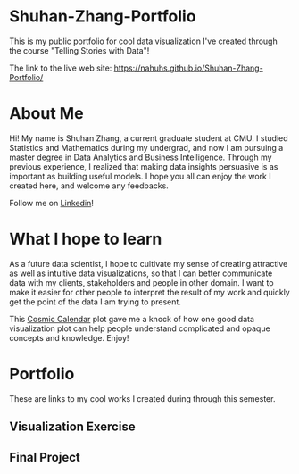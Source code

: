 # Shuhan-Zhang-Portfolio
This is my public portfolio for cool data visualization I've created through the course "Telling Stories with Data"!

The link to the live web site: https://nahuhs.github.io/Shuhan-Zhang-Portfolio/

# About Me
Hi! My name is Shuhan Zhang, a current graduate student at CMU. I studied Statistics and Mathematics during my undergrad, and now I am pursuing a master degree in Data Analytics and Business Intelligence. Through my previous experience, I realized that making data insights persuasive is as important as building useful models. I hope you all can enjoy the work I created here, and welcome any feedbacks.

Follow me on [Linkedin](https://www.linkedin.com/in/shuhan-zhang-752918179/)!

# What I hope to learn
As a future data scientist, I hope to cultivate my sense of creating attractive as well as intuitive data visualizations, so that I can better communicate data with my clients, stakeholders and people in other domain. I want to make it easier for other people to interpret the result of my work and quickly get the point of the data I am trying to present. 

This [Cosmic Calendar](https://en.wikipedia.org/wiki/Cosmic_Calendar) plot gave me a knock of how one good data visualization plot can help people understand complicated and opaque concepts and knowledge. Enjoy!

# Portfolio
These are links to my cool works I created during through this semester.

## Visualization Exercise

## Final Project
